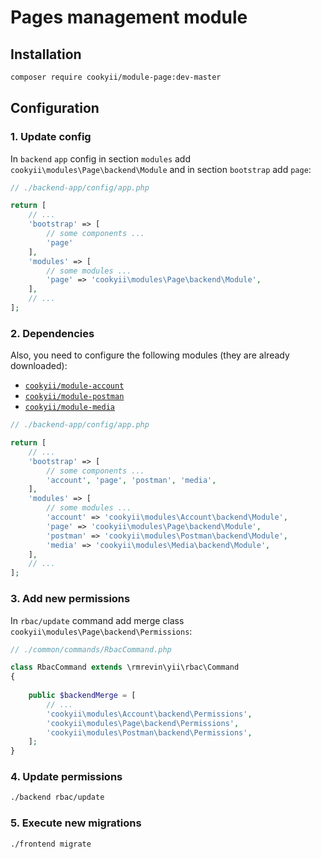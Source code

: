 Pages management module
=======================

Installation
------------

```bash
composer require cookyii/module-page:dev-master
```

Configuration
-------------

### 1. Update config
In `backend` `app` config
in section `modules` add `cookyii\modules\Page\backend\Module`
and in section `bootstrap` add `page`:
```php
// ./backend-app/config/app.php

return [
    // ...
    'bootstrap' => [
        // some components ...
        'page'
    ],
    'modules' => [
        // some modules ...
        'page' => 'cookyii\modules\Page\backend\Module',
    ],
    // ...
];
```

### 2. Dependencies
Also, you need to configure the following modules (they are already downloaded):

* [`cookyii/module-account`](https://github.com/cookyii/module-account)
* [`cookyii/module-postman`](https://github.com/cookyii/module-postman)
* [`cookyii/module-media`](https://github.com/cookyii/module-media)

```php
// ./backend-app/config/app.php

return [
    // ...
    'bootstrap' => [
        // some components ...
        'account', 'page', 'postman', 'media',
    ],
    'modules' => [
        // some modules ...
        'account' => 'cookyii\modules\Account\backend\Module',
        'page' => 'cookyii\modules\Page\backend\Module',
        'postman' => 'cookyii\modules\Postman\backend\Module',
        'media' => 'cookyii\modules\Media\backend\Module',
    ],
    // ...
];
```

### 3. Add new permissions
In `rbac/update` command add merge class `cookyii\modules\Page\backend\Permissions`:
```php
// ./common/commands/RbacCommand.php

class RbacCommand extends \rmrevin\yii\rbac\Command
{
    
    public $backendMerge = [
        // ...
        'cookyii\modules\Account\backend\Permissions',
        'cookyii\modules\Page\backend\Permissions',
        'cookyii\modules\Postman\backend\Permissions',
    ];
}

```

### 4. Update permissions
```bash
./backend rbac/update
```

### 5. Execute new migrations
```bash
./frontend migrate
```
